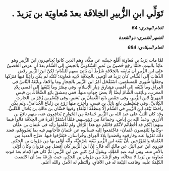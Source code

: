 <h1 dir="rtl">تَوَلِّي ابنِ الزُّبيرِ الخِلافَة بعدَ مُعاوِيَة بن يَزيدَ  .</h1>

<h5 dir="rtl">العام الهجري:  64

الشهر القمري: ذو القعدة

العام الميلادي: 684</h5>

<p dir="rtl">لمَّا مات يَزيدُ بن مُعاوِيَة أَقْلَع جَيشُه عن مكَّة، وهم الذين كانوا يُحاصِرون ابنَ الزُّبيرِ وهو عائِذٌ بالبيتِ، فلمَّا رجَع حُصينُ بن نُميرٍ السَّكونيُّ بالجيشِ إلى الشَّام بعدَ أن عرَض الحُصينُ على ابنِ الزُّبيرِ أن يُبايِعَه بالخِلافَة شَرْطَ أن يَأتِيَ معهم للشَّامِ؛ لكنَّ ابنَ الزُّبيرِ رفَض الذِّهابَ إلى الشَّام, كان يَزيدُ قد أَوْصى بالخِلافَة لابنِه مُعاوِيَة؛ لكنَّه لم يكُن راغِبًا فيها فترَكَها وجعَلَها شُورى للمسلمين. اسْتَفْحَل أَمْرُ ابنِ الزُّبير بالحِجازِ وما والاها، وبايَعَهُ النَّاسُ في العِراق وما يَتْبَعُه إلى أقصى مَشارِق دِيارِ الإسلامِ، وفي مِصْرَ وما يَتْبَعُها إلى أقصى بِلادِ المغربِ، وبايَعَت الشَّامُ أيضًا إلَّا بعضَ جِهاتٍ منها، ففي دِمشقَ بايَع الضَّحَّاكُ بن قيسٍ الفِهرىُّ لابنِ الزُّبيرِ، وفي حِمْص بايَع النُّعمانُ بن بَشيرٍ، وفي قِنَّسْرين زُفَرُ بن الحارثِ الكِلابيُّ، وفي فِلَسْطين بايَع ناتِلُ بن قيسٍ، وأَخرَج منها رَوْحَ بن زِنْباع الجُذاميَّ، ولم يكُن رافضًا بَيْعَة ابنِ الزُّبيرِ في الشَّام إلَّا مِنطقةُ البَلْقاءِ وفيها حَسَّان بن مالكِ بن بَحْدَل الكَلبيُّ. وقد كان الْتَفَّ على عبدِ الله بن الزُّبيرِ جَماعةٌ مِن الخَوارِج يُدافِعون عنه، منهم نافعُ بن الأزرقِ، وعبدُ الله بن إباض، وجَماعةٌ مِن رُؤوسهم, فلمَّا اسْتَقَرَّ أَمْرهُ في الخِلافَة قالوا فيما بينهم: إنَّكم قد أَخْطأتُم لأنَّكم قاتَلتُم مع هذا الرَّجُلِ ولم تَعْلَموا رَأيَه في عُثمان بن عفَّان -وكانوا يَنْتَقِصون عُثمانَ- فاجْتَمَعوا إليه فسألوه عن عُثمانَ فأجابهم فيه بما يَسُوؤهُم، فعند ذلك نَفَرُوا عنه وفارقوه وقَصَدوا بِلادَ العِراق وخُراسان، فتَفَرَّقوا فيها. صَرَّح العديدُ مِن العُلماءِ والمُؤَرِّخِين بأنَّ بَيْعَة ابنِ الزُّبير بَيْعَة شَرْعِيَّةٌ، وأنَّه أَوْلى بها مِن مَرْوان بن الحكمِ, فيَروِي ابنُ عبدِ البَرِّ، عن مالكٍ أنَّه قال: إنَّ ابنَ الزُّبيرِ كان أفضل مِن مَرْوان وكان أَوْلى بالأمرِ منه، ومِن ابنِه عبدِ المَلِك. ويقولُ ابنُ كثيرٍ عن ابنِ الزُّبيرِ: ثمَّ كان هو الإمام بعدَ مَوتِ مُعاوِيَة بن يَزيدَ لا مَحالَة، وهو أَرْشَدُ مِن مَرْوان بن الحكمِ، حيث نازَعَهُ بعدَ أن اجْتَمَعت الكَلِمَةُ عليه، وقامَت البَيْعَة له في الآفاقِ، وانْتَظَم له الأمرُ، والله أعلم.</p></br>
